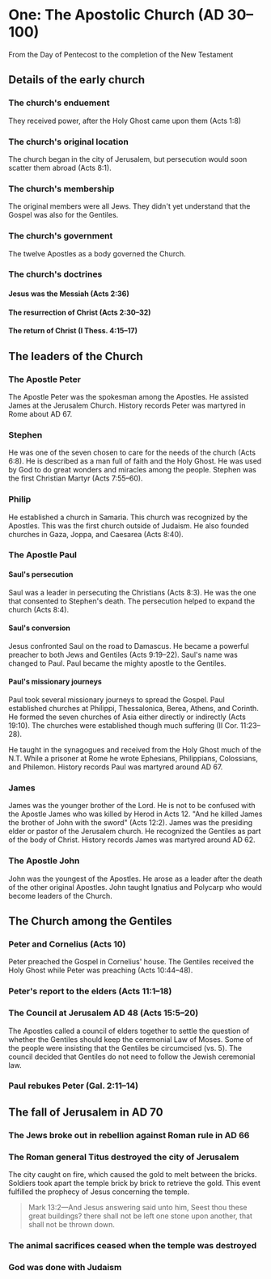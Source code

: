 # One: The Apostolic Church (AD 30–100)

From the Day of Pentecost to the completion of the New Testament

## Details of the early church

### The church's enduement

They received power, after the Holy Ghost came upon them (Acts 1:8)

### The church's original location

The church began in the city of Jerusalem, but persecution would soon scatter them abroad (Acts 8:1).

### The church's membership

The original members were all Jews. They didn't yet understand that the Gospel was also for the Gentiles.

### The church's government

The twelve Apostles as a body governed the Church.

### The church's doctrines

#### Jesus was the Messiah (Acts 2:36)

#### The resurrection of Christ (Acts 2:30–32)

#### The return of Christ (I Thess. 4:15–17)

## The leaders of the Church

### The Apostle Peter

The Apostle Peter was the spokesman among the Apostles. He assisted James at the Jerusalem Church. History records Peter was martyred in Rome about AD 67.

### Stephen

He was one of the seven chosen to care for the needs of the church (Acts 6:8). He is described as a man full of faith and the Holy Ghost. He was used by God to do great wonders and miracles among the people. Stephen was the first Christian Martyr (Acts 7:55–60).

### Philip

He established a church in Samaria. This church was recognized by the Apostles. This was the first church outside of Judaism. He also founded churches in Gaza, Joppa, and Caesarea (Acts 8:40).

### The Apostle Paul

#### Saul's persecution

Saul was a leader in persecuting the Christians (Acts 8:3). He was the one that consented to Stephen's death. The persecution helped to expand the church (Acts 8:4).

#### Saul's conversion

Jesus confronted Saul on the road to Damascus. He became a powerful preacher to both Jews and Gentiles (Acts 9:19–22). Saul's name was changed to Paul. Paul became the mighty apostle to the Gentiles.

#### Paul's missionary journeys

Paul took several missionary journeys to spread the Gospel. Paul established churches at Philippi, Thessalonica, Berea, Athens, and Corinth. He formed the seven churches of Asia either directly or indirectly (Acts 19:10). The churches were established though much suffering (II Cor. 11:23–28).

He taught in the synagogues and received from the Holy Ghost much of the N.T. While a prisoner at Rome he wrote Ephesians, Philippians, Colossians, and Philemon. History records Paul was martyred around AD 67.

### James

James was the younger brother of the Lord. He is not to be confused with the Apostle James who was killed by Herod in Acts 12. "And he killed James the brother of John with the sword" (Acts 12:2). James was the presiding elder or pastor of the Jerusalem church. He recognized the Gentiles as part of the body of Christ. History records James was martyred around AD 62.

### The Apostle John

John was the youngest of the Apostles. He arose as a leader after the death of the other original Apostles. John taught Ignatius and Polycarp who would become leaders of the Church.

## The Church among the Gentiles

### Peter and Cornelius (Acts 10)

Peter preached the Gospel in Cornelius' house. The Gentiles received the Holy Ghost while Peter was preaching (Acts 10:44–48).

### Peter's report to the elders (Acts 11:1–18)

### The Council at Jerusalem AD 48 (Acts 15:5–20)

The Apostles called a council of elders together to settle the question of whether the Gentiles should keep the ceremonial Law of Moses. Some of the people were insisting that the Gentiles be circumcised (vs. 5). The council decided that Gentiles do not need to follow the Jewish ceremonial law.

### Paul rebukes Peter (Gal. 2:11–14)

## The fall of Jerusalem in AD 70

### The Jews broke out in rebellion against Roman rule in AD 66

### The Roman general Titus destroyed the city of Jerusalem

The city caught on fire, which caused the gold to melt between the bricks. Soldiers took apart the temple brick by brick to retrieve the gold. This event fulfilled the prophecy of Jesus concerning the temple.

> Mark 13:2&mdash;And Jesus answering said unto him, Seest thou these great buildings? there shall not be left one stone upon another, that shall not be thrown down.

### The animal sacrifices ceased when the temple was destroyed

### God was done with Judaism
